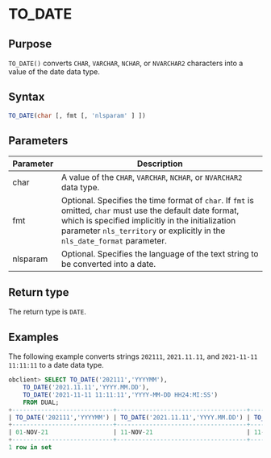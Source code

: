 # TO_DATE

## Purpose

`TO_DATE()` converts `CHAR`, `VARCHAR`, `NCHAR`, or `NVARCHAR2` characters into a value of the date data type.

## Syntax

```sql
TO_DATE(char [, fmt [, 'nlsparam' ] ])
```

## Parameters

| Parameter | Description |
|----------|-------------------------------------------------------------------------------------------------------------------|
| char | A value of the `CHAR`, `VARCHAR`, `NCHAR`, or `NVARCHAR2` data type.  |
| fmt | Optional. Specifies the time format of `char`. If `fmt` is omitted, `char` must use the default date format, which is specified implicitly in the initialization parameter `nls_territory` or explicitly in the `nls_date_format` parameter.  |
| nlsparam | Optional. Specifies the language of the text string to be converted into a date.  |

## Return type

The return type is `DATE`.

## Examples

The following example converts strings `202111`, `2021.11.11`, and `2021-11-11 11:11:11` to a date data type.

```sql
obclient> SELECT TO_DATE('202111','YYYYMM'),
    TO_DATE('2021.11.11','YYYY.MM.DD'),
    TO_DATE('2021-11-11 11:11:11','YYYY-MM-DD HH24:MI:SS')
    FROM DUAL;
+----------------------------+------------------------------------+------------------------------------------------------+
| TO_DATE('202111','YYYYMM') | TO_DATE('2021.11.11','YYYY.MM.DD') | TO_DATE('2021-11-1111:11:11','YYYY-MM-DDHH24:MI:SS') |
+----------------------------+------------------------------------+------------------------------------------------------+
| 01-NOV-21                  | 11-NOV-21                          | 11-NOV-21                                            |
+----------------------------+------------------------------------+------------------------------------------------------+
1 row in set
```
